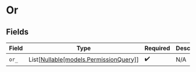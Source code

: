 # Or


## Fields

| Field                                                                  | Type                                                                   | Required                                                               | Description                                                            |
| ---------------------------------------------------------------------- | ---------------------------------------------------------------------- | ---------------------------------------------------------------------- | ---------------------------------------------------------------------- |
| `or_`                                                                  | List[[Nullable[models.PermissionQuery]](../models/permissionquery.md)] | :heavy_check_mark:                                                     | N/A                                                                    |